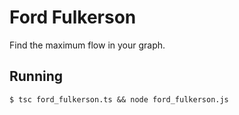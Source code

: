 # Ford Fulkerson

Find the maximum flow in your graph.

## Running

`$ tsc ford_fulkerson.ts && node ford_fulkerson.js`
